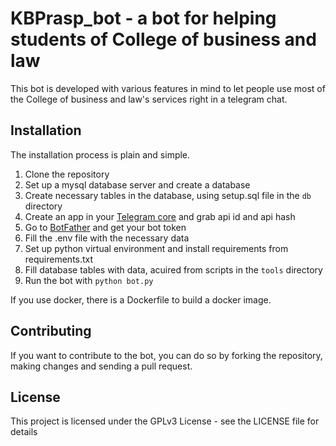# KBPrasp_bot - a bot for helping students of College of business and law

This bot is developed with various features in mind to let people use most of the College of business and law's services right in a telegram chat.


## Installation

The installation process is plain and simple.

1. Clone the repository
2. Set up a mysql database server and create a database
3. Create necessary tables in the database, using setup.sql file in the `db` directory
4. Create an app in your [Telegram core](https://my.telegram.org/apps) and grab api id and api hash
5. Go to [BotFather](https://t.me/BotFather) and get your bot token
6. Fill the .env file with the necessary data
7. Set up python virtual environment and install requirements from requirements.txt
8. Fill database tables with data, acuired from scripts in the `tools` directory
9. Run the bot with `python bot.py`

If you use docker, there is a Dockerfile to build a docker image.

## Contributing

If you want to contribute to the bot, you can do so by forking the repository, making changes and sending a pull request.

## License

This project is licensed under the GPLv3 License - see the LICENSE file for details

